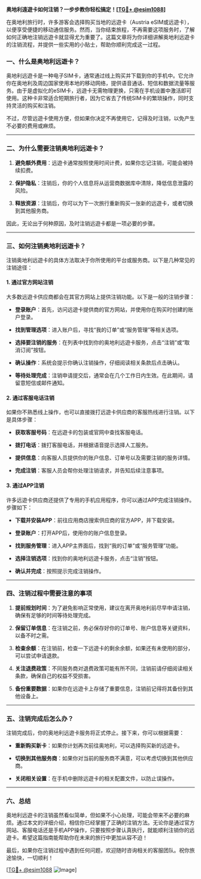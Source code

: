 **奥地利遠遊卡如何注销？一步步教你轻松搞定！[[TG💪+ @esim1088](https://t.me/s/esim1088)]**

在奥地利旅行时，许多游客会选择购买当地的远遊卡（Austria eSIM或远遊卡），以便享受便捷的移动通信服务。然而，当你结束旅程，不再需要这项服务时，了解如何正确地注销远遊卡就显得尤为重要了。这篇文章将为你详细讲解奥地利远遊卡的注销流程，并提供一些实用的小贴士，帮助你顺利完成这一过程。

### 一、什么是奥地利远遊卡？

奥地利远遊卡是一种电子SIM卡，通常通过线上购买并下载到你的手机中。它允许你在奥地利及周边国家使用本地的移动网络，提供语音通话、短信和数据流量等服务。由于是虚拟化的eSIM卡，远遊卡无需物理更换，只需在手机设置中激活即可使用。这种卡非常适合短期旅行者，因为它省去了传统SIM卡的繁琐操作，同时支持灵活的购买和注销。

不过，尽管远遊卡使用方便，但如果你决定不再使用它，记得及时注销，以免产生不必要的费用或麻烦。

---

### 二、为什么需要注销奥地利远遊卡？

1. **避免额外费用**：远遊卡通常按照使用时间计费，如果你忘记注销，可能会被持续扣费。
   
2. **保护隐私**：注销后，你的个人信息将从运营商数据库中清除，降低信息泄露的风险。

3. **释放资源**：注销后，你可以为下一次旅行重新购买一张新的远遊卡，或者切换到其他服务商。

因此，无论出于何种原因，及时注销远遊卡都是一项必要的步骤。

---

### 三、如何注销奥地利远遊卡？

注销奥地利远遊卡的具体方法取决于你所使用的平台或服务商。以下是几种常见的注销途径：

#### 1. **通过官方网站注销**

大多数远遊卡供应商都会在其官方网站上提供注销功能。以下是一般的注销步骤：

- **登录账户**：首先，访问远遊卡提供商的官方网站，并使用你在购买时创建的账户登录。
  
- **找到管理选项**：进入账户后，寻找“我的订单”或“服务管理”等相关选项。
  
- **选择要注销的服务**：在列表中找到你的奥地利远遊卡服务，点击“注销”或“取消订阅”按钮。
  
- **确认操作**：系统会提示你确认注销操作，仔细阅读相关条款后点击确认。

- **等待处理完成**：注销申请提交后，通常会在几个工作日内生效。在此期间，请留意短信或邮件通知。

#### 2. **通过客服电话注销**

如果你不熟悉线上操作，也可以直接拨打远遊卡供应商的客服热线进行注销。以下是具体步骤：

- **获取客服号码**：在远遊卡的包装或官网中查找客服电话。
  
- **拨打电话**：拨打客服电话，并根据语音提示选择人工服务。
  
- **提供信息**：向客服人员提供你的账户信息、订单号以及需要注销的服务详情。
  
- **完成注销**：客服人员会帮你处理注销请求，并告知后续注意事项。

#### 3. **通过APP注销**

许多远遊卡供应商还提供了专用的手机应用程序，你可以通过APP完成注销操作。步骤如下：

- **下载并安装APP**：前往应用商店搜索供应商的官方APP，并下载安装。
  
- **登录账户**：打开APP后，使用你的账户信息登录。
  
- **找到服务管理**：进入APP主界面后，找到“我的订单”或“服务管理”功能。
  
- **选择注销选项**：找到你的奥地利远遊卡服务，点击“注销”按钮。
  
- **确认并完成**：按照提示完成注销操作。

---

### 四、注销过程中需要注意的事项

1. **提前规划时间**：为了避免影响正常使用，建议在离开奥地利前尽早申请注销，确保有足够的时间等待处理完成。

2. **保留订单信息**：在注销之前，务必保存好你的订单号、账户信息等关键资料，以备不时之需。

3. **检查余额**：在注销前，检查一下远遊卡的剩余余额，如果还有未使用的部分，可以尝试申请退款。

4. **关注退费政策**：不同服务商对退费政策可能有所不同，注销前请仔细阅读相关条款，确保自己的权益不受损害。

5. **备份重要数据**：如果你在远遊卡上存储了重要信息，注销前记得将其备份到其他设备上。

---

### 五、注销完成后怎么办？

注销完成后，你的奥地利远遊卡服务将正式停止。接下来，你可以根据需要：

- **重新购买新卡**：如果你计划再次前往奥地利，可以选择购买新的远遊卡。
  
- **切换到其他服务商**：如果你对当前的服务商不满意，可以考虑切换到其他供应商。

- **关闭相关设置**：在手机中删除远遊卡的相关配置文件，以防止误操作。

---

### 六、总结

奥地利远遊卡的注销虽然看似简单，但如果不小心处理，可能会带来不必要的麻烦。通过本文的详细介绍，相信你已经掌握了正确的注销方法。无论你是通过官方网站、客服电话还是手机APP操作，只要按照步骤认真执行，就能顺利注销你的远遊卡。希望这篇指南能帮助你在未来的旅行中更加从容不迫！

最后，如果你在注销过程中遇到任何问题，欢迎随时咨询相关的客服团队。祝你旅途愉快，一切顺利！

[[TG💪+ @esim1088](https://t.me/s/esim1088) ![Image](https://i.postimg.cc/4NQfJmqS/Snipaste-2025-05-13-00-14-12.png)]